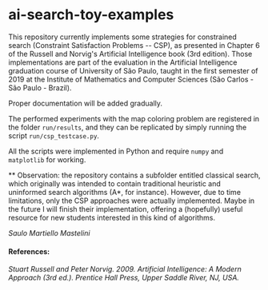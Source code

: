 # ai-search-toy-examples

This repository currently implements some strategies for constrained search (Constraint Satisfaction Problems -- CSP), as presented in Chapter 6 of the Russell and Norvig's  Artificial Intelligence book (3rd edition). Those implementations are part of the evaluation in the Artificial Intelligence graduation course of University of São Paulo, taught in the first semester of 2019 at the Institute of Mathematics and Computer Sciences (São Carlos - São Paulo - Brazil).

Proper documentation will be added gradually.

The performed experiments with the map coloring problem are registered in the folder `run/results`, and they can be replicated by simply running the script `run/csp_testcase.py`.

All the scripts were implemented in Python and require `numpy` and `matplotlib` for working.

** Observation: the repository contains a subfolder entitled classical search, which originally was intended to contain traditional heuristic and uninformed search algorithms (A*, for instance). However, due to time limitations, only the CSP approaches were actually implemented. Maybe in the future I will finish their implementation, offering a (hopefully) useful resource for new students interested in this kind of algorithms.

*Saulo Martiello Mastelini*

#### References:

*Stuart Russell and Peter Norvig. 2009. Artificial Intelligence: A Modern Approach (3rd ed.). Prentice Hall Press, Upper Saddle River, NJ, USA.*
